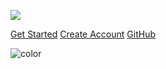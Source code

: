 ![](https://s3-eu-west-1.amazonaws.com/brainrex.com/assets/img/bitmap.png)

<!-- - Find tutorial and how-to guides
- Make your first app
- Improved desktop and mobile experience
- Multiple themes available
- Legacy browser support (IE10+) -->

[Get Started](introduction)
[Create Account](https://brainrex.com)
[GitHub](https://github.com/brainrexAPI/brainrexapi.github.io)

<!-- background image -->


<!-- background color -->

![color](#17375f)
